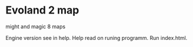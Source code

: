 # Evoland 2 map
might and magic 8 maps

Engine version see in help.
Help read on runing programm.
Run index.html.